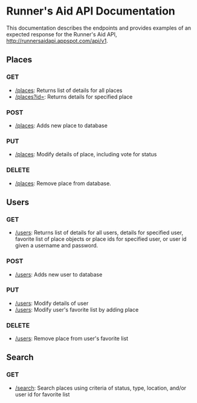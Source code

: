 # Runner's Aid API Documentation

This documentation describes the endpoints and provides examples of an expected response for the Runner's Aid API, http://runnersaidapi.appspot.com/api/v1.

## Places

### GET
- [/places](https://github.com/abroederdorf/MobileAndCloudClass/blob/master/final/Documentation/places/getList.md): Returns list of details for all places
- [/places?id=](https://github.com/abroederdorf/MobileAndCloudClass/blob/master/final/Documentation/places/getPlace.md): Returns details for specified place

### POST
- [/places](https://github.com/abroederdorf/MobileAndCloudClass/blob/master/final/Documentation/places/post.md): Adds new place to database

### PUT
- [/places](https://github.com/abroederdorf/MobileAndCloudClass/blob/master/final/Documentation/places/put.md): Modify details of place, including vote for status

### DELETE
- [/places](https://github.com/abroederdorf/MobileAndCloudClass/blob/master/final/Documentation/places/delete.md): Remove place from database.

## Users

### GET
- [/users](https://github.com/abroederdorf/MobileAndCloudClass/blob/master/final/Documentation/users/get.md): Returns list of details for all users, details for specified user, favorite list of place objects or place ids for specified user, or user id given a username and password.

### POST
- [/users](https://github.com/abroederdorf/MobileAndCloudClass/blob/master/final/Documentation/users/post.md): Adds new user to database

### PUT
- [/users](https://github.com/abroederdorf/MobileAndCloudClass/blob/master/final/Documentation/users/putUser.md): Modify details of user
- [/users](https://github.com/abroederdorf/MobileAndCloudClass/blob/master/final/Documentation/users/putFav.md): Modify user's favorite list by adding place

### DELETE
- [/users](https://github.com/abroederdorf/MobileAndCloudClass/blob/master/final/Documentation/users/deleteFav.md): Remove place from user's favorite list

## Search

### GET
- [/search](https://github.com/abroederdorf/MobileAndCloudClass/blob/master/final/Documentation/search/get.md): Search places using criteria of status, type, location, and/or user id for favorite list
